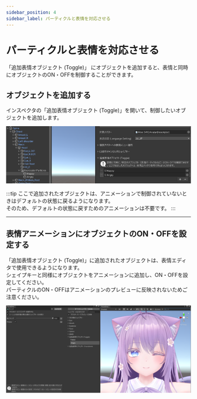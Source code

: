 ```yaml
---
sidebar_position: 4
sidebar_label: パーティクルと表情を対応させる
---
```


# パーティクルと表情を対応させる

「追加表情オブジェクト (Toggle)」 にオブジェクトを追加すると、表情と同時にオブジェクトのON・OFFを制御することができます。  

## オブジェクトを追加する

インスペクタの「追加表情オブジェクト (Toggle)」を開いて、制御したいオブジェクトを追加します。  

![オブジェクト追加](add_objects.png)

:::tip
ここで追加されたオブジェクトは、アニメーションで制御されていないときはデフォルトの状態に戻るようになります。  
そのため、デフォルトの状態に戻すためのアニメーションは不要です。
:::

---

## 表情アニメーションにオブジェクトのON・OFFを設定する

「追加表情オブジェクト (Toggle)」に追加されたオブジェクトは、表情エディタで使用できるようになります。  
シェイプキーと同様にオブジェクトをアニメーションに追加し、ON・OFFを設定してください。  
パーティクルのON・OFFはアニメーションのプレビューに反映されないためご注意ください。

![表情アニメーション作成](add_key.png)
